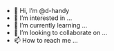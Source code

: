 - 👋 Hi, I’m @d-handy
- 👀 I’m interested in ...
- 🌱 I’m currently learning ...
- 💞️ I’m looking to collaborate on ...
- 📫 How to reach me ...

<!---
d-handy/d-handy is a ✨ special ✨ repository because its `README.md` (this file) appears on your GitHub profile.
You can click the Preview link to take a look at your changes.
--->
